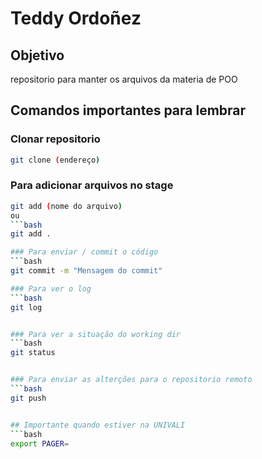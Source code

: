 # Teddy Ordoñez

## Objetivo
repositorio para manter os arquivos da materia de POO

## Comandos importantes para lembrar
### Clonar repositorio

```bash 
git clone (endereço)
```

### Para adicionar arquivos no stage
```bash
git add (nome do arquivo)
ou 
```bash
git add .

### Para enviar / commit o código
```bash
git commit -m "Mensagem do commit"

### Para ver o log
```bash
git log


### Para ver a situação do working dir
```bash
git status


### Para enviar as alterções para o repositorio remoto
```bash
git push


## Importante quando estiver na UNIVALI 
```bash
export PAGER=


